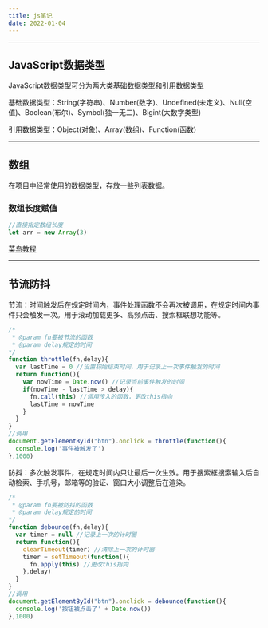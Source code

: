 ```yaml
---
title: js笔记
date: 2022-01-04
---
```

---
JavaScript数据类型
---
JavaScript数据类型可分为两大类基础数据类型和引用数据类型

基础数据类型：String(字符串)、Number(数字)、Undefined(未定义)、Null(空值)、Boolean(布尔)、Symbol(独一无二)、Bigint(大数字类型)

引用数据类型：Object(对象)、Array(数组)、Function(函数)

---
数组
---
在项目中经常使用的数据类型，存放一些列表数据。
### 数组长度赋值
```js
//直接指定数组长度
let arr = new Array(3)
```
[菜鸟教程](https://www.runoob.com/jsref/jsref-obj-array.html)

---
节流防抖
---
节流：时间触发后在规定时间内，事件处理函数不会再次被调用，在规定时间内事件只会触发一次。用于滚动加载更多、高频点击、搜索框联想功能等。
``` js
/*
 * @param fn要被节流的函数
 * @param delay规定的时间
*/
function throttle(fn,delay){
  var lastTime = 0 //设置初始结束时间，用于记录上一次事件触发的时间
  return function(){
    var nowTime = Date.now() //记录当前事件触发的时间
    if(nowTime - lastTime > delay){
      fn.call(this) //调用传入的函数，更改this指向
      lastTime = nowTime
    }
  }
}
//调用
document.getElementById("btn").onclick = throttle(function(){
  console.log('事件被触发了')
},1000)
```
防抖：多次触发事件，在规定时间内只让最后一次生效。用于搜索框搜索输入后自动检索、手机号，邮箱等的验证、窗口大小调整后在渲染。
``` js
/*
 * @param fn要被防抖的函数
 * @param delay规定的时间
*/
function debounce(fn,delay){
  var timer = null //记录上一次的计时器
  return function(){
    clearTimeout(timer) //清除上一次的计时器
    timer = setTimeout(function(){
      fn.apply(this) //更改this指向
    },delay)
  }
}
//调用
document.getElementById("btn").onclick = debounce(function(){
  console.log('按钮被点击了' + Date.now())
},1000)
```